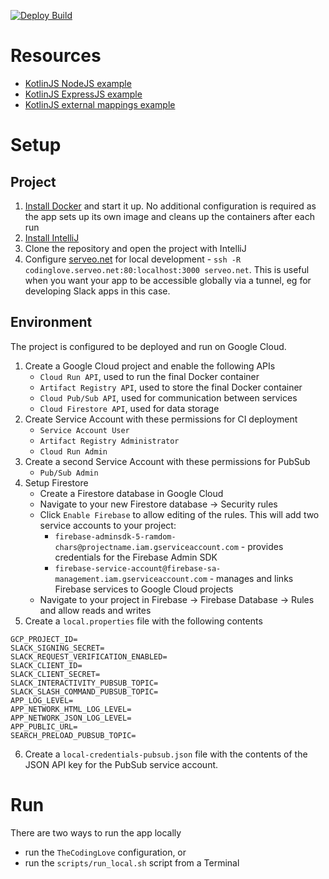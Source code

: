 [![Deploy Build](https://github.com/gchristov/thecodinglove-kmp/actions/workflows/deploy.yml/badge.svg)](https://github.com/gchristov/thecodinglove-kmp/actions/workflows/deploy.yml)

# Resources

  - [KotlinJS NodeJS example](https://github.com/wadejensen/kotlin-nodejs-example)
  - [KotlinJS ExpressJS example](https://github.com/chrisnkrueger/kotlin-express)
  - [KotlinJS external mappings example](https://dev.to/mpetuska/js-in-kotlinjs-c4g)

# Setup

## Project

1. [Install Docker](https://docs.docker.com/get-started/) and start it up. No additional configuration is required as the app sets up its own image and cleans up the containers after each run
2. [Install IntelliJ](https://www.jetbrains.com/help/idea/installation-guide.html)
3. Clone the repository and open the project with IntelliJ
4. Configure [serveo.net](http://serveo.net) for local development - `ssh -R codinglove.serveo.net:80:localhost:3000 serveo.net`. This is useful when you want your app to be accessible globally via a tunnel, eg for developing Slack apps in this case.

## Environment

The project is configured to be deployed and run on Google Cloud.
1. Create a Google Cloud project and enable the following APIs
    - `Cloud Run API`, used to run the final Docker container
    - `Artifact Registry API`, used to store the final Docker container
    - `Cloud Pub/Sub API`, used for communication between services
    - `Cloud Firestore API`, used for data storage
2. Create Service Account with these permissions for CI deployment
    - `Service Account User`
    - `Artifact Registry Administrator`
    - `Cloud Run Admin`
3. Create a second Service Account with these permissions for PubSub
    - `Pub/Sub Admin`
4. Setup Firestore
   - Create a Firestore database in Google Cloud
   - Navigate to your new Firestore database -> Security rules
   - Click `Enable Firebase` to allow editing of the rules. This will add two service accounts to your project:
     - `firebase-adminsdk-5-ramdom-chars@projectname.iam.gserviceaccount.com` - provides credentials for the Firebase Admin SDK
     - `firebase-service-account@firebase-sa-management.iam.gserviceaccount.com` - manages and links Firebase services to Google Cloud projects
   - Navigate to your project in Firebase -> Firebase Database -> Rules and allow reads and writes 
5. Create a `local.properties` file with the following contents
```
GCP_PROJECT_ID=
SLACK_SIGNING_SECRET=
SLACK_REQUEST_VERIFICATION_ENABLED=
SLACK_CLIENT_ID=
SLACK_CLIENT_SECRET=
SLACK_INTERACTIVITY_PUBSUB_TOPIC=
SLACK_SLASH_COMMAND_PUBSUB_TOPIC=
APP_LOG_LEVEL=
APP_NETWORK_HTML_LOG_LEVEL=
APP_NETWORK_JSON_LOG_LEVEL=
APP_PUBLIC_URL=
SEARCH_PRELOAD_PUBSUB_TOPIC=
```
6. Create a `local-credentials-pubsub.json` file with the contents of the JSON API key for the PubSub service account.

# Run

There are two ways to run the app locally
- run the `TheCodingLove` configuration, or
- run the `scripts/run_local.sh` script from a Terminal